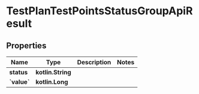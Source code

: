 
# TestPlanTestPointsStatusGroupApiResult

## Properties
| Name | Type | Description | Notes |
| ------------ | ------------- | ------------- | ------------- |
| **status** | **kotlin.String** |  |  |
| **&#x60;value&#x60;** | **kotlin.Long** |  |  |



